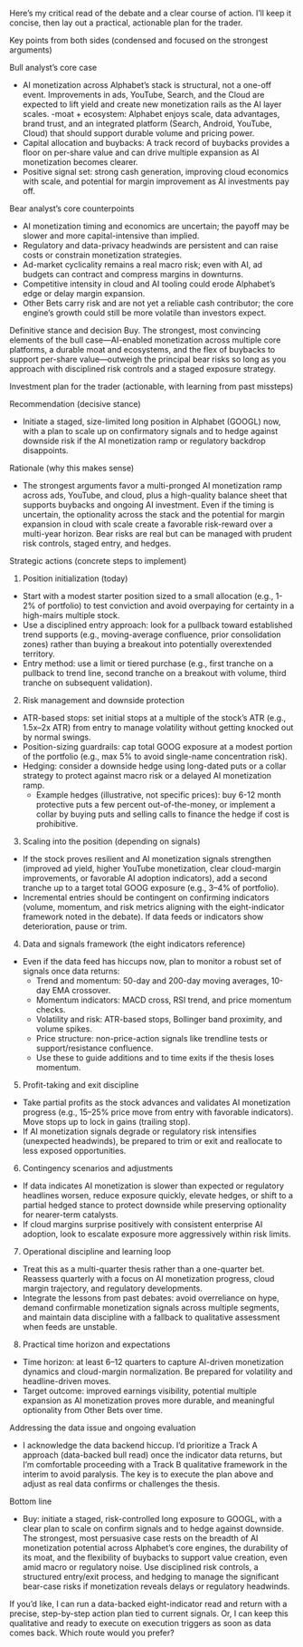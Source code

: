Here’s my critical read of the debate and a clear course of action. I’ll keep it concise, then lay out a practical, actionable plan for the trader.

Key points from both sides (condensed and focused on the strongest arguments)

Bull analyst’s core case
- AI monetization across Alphabet’s stack is structural, not a one-off event. Improvements in ads, YouTube, Search, and the Cloud are expected to lift yield and create new monetization rails as the AI layer scales.
-moat + ecosystem: Alphabet enjoys scale, data advantages, brand trust, and an integrated platform (Search, Android, YouTube, Cloud) that should support durable volume and pricing power.
- Capital allocation and buybacks: A track record of buybacks provides a floor on per-share value and can drive multiple expansion as AI monetization becomes clearer.
- Positive signal set: strong cash generation, improving cloud economics with scale, and potential for margin improvement as AI investments pay off.

Bear analyst’s core counterpoints
- AI monetization timing and economics are uncertain; the payoff may be slower and more capital-intensive than implied.
- Regulatory and data-privacy headwinds are persistent and can raise costs or constrain monetization strategies.
- Ad-market cyclicality remains a real macro risk; even with AI, ad budgets can contract and compress margins in downturns.
- Competitive intensity in cloud and AI tooling could erode Alphabet’s edge or delay margin expansion.
- Other Bets carry risk and are not yet a reliable cash contributor; the core engine’s growth could still be more volatile than investors expect.

Definitive stance and decision
Buy. The strongest, most convincing elements of the bull case—AI-enabled monetization across multiple core platforms, a durable moat and ecosystems, and the flex of buybacks to support per-share value—outweigh the principal bear risks so long as you approach with disciplined risk controls and a staged exposure strategy.

Investment plan for the trader (actionable, with learning from past missteps)

Recommendation (decisive stance)
- Initiate a staged, size-limited long position in Alphabet (GOOGL) now, with a plan to scale up on confirmatory signals and to hedge against downside risk if the AI monetization ramp or regulatory backdrop disappoints.

Rationale (why this makes sense)
- The strongest arguments favor a multi-pronged AI monetization ramp across ads, YouTube, and cloud, plus a high-quality balance sheet that supports buybacks and ongoing AI investment. Even if the timing is uncertain, the optionality across the stack and the potential for margin expansion in cloud with scale create a favorable risk-reward over a multi-year horizon. Bear risks are real but can be managed with prudent risk controls, staged entry, and hedges.

Strategic actions (concrete steps to implement)
1) Position initialization (today)
- Start with a modest starter position sized to a small allocation (e.g., 1-2% of portfolio) to test conviction and avoid overpaying for certainty in a high-mairs multiple stock.
- Use a disciplined entry approach: look for a pullback toward established trend supports (e.g., moving-average confluence, prior consolidation zones) rather than buying a breakout into potentially overextended territory.
- Entry method: use a limit or tiered purchase (e.g., first tranche on a pullback to trend line, second tranche on a breakout with volume, third tranche on subsequent validation).

2) Risk management and downside protection
- ATR-based stops: set initial stops at a multiple of the stock’s ATR (e.g., 1.5x–2x ATR) from entry to manage volatility without getting knocked out by normal swings.
- Position-sizing guardrails: cap total GOOG exposure at a modest portion of the portfolio (e.g., max 5% to avoid single-name concentration risk).
- Hedging: consider a downside hedge using long-dated puts or a collar strategy to protect against macro risk or a delayed AI monetization ramp.
  - Example hedges (illustrative, not specific prices): buy 6-12 month protective puts a few percent out-of-the-money, or implement a collar by buying puts and selling calls to finance the hedge if cost is prohibitive.

3) Scaling into the position (depending on signals)
- If the stock proves resilient and AI monetization signals strengthen (improved ad yield, higher YouTube monetization, clear cloud-margin improvements, or favorable AI adoption indicators), add a second tranche up to a target total GOOG exposure (e.g., 3–4% of portfolio).
- Incremental entries should be contingent on confirming indicators (volume, momentum, and risk metrics aligning with the eight-indicator framework noted in the debate). If data feeds or indicators show deterioration, pause or trim.

4) Data and signals framework (the eight indicators reference)
- Even if the data feed has hiccups now, plan to monitor a robust set of signals once data returns:
  - Trend and momentum: 50-day and 200-day moving averages, 10-day EMA crossover.
  - Momentum indicators: MACD cross, RSI trend, and price momentum checks.
  - Volatility and risk: ATR-based stops, Bollinger band proximity, and volume spikes.
  - Price structure: non-price-action signals like trendline tests or support/resistance confluence.
  - Use these to guide additions and to time exits if the thesis loses momentum.

5) Profit-taking and exit discipline
- Take partial profits as the stock advances and validates AI monetization progress (e.g., 15–25% price move from entry with favorable indicators). Move stops up to lock in gains (trailing stop).
- If AI monetization signals degrade or regulatory risk intensifies (unexpected headwinds), be prepared to trim or exit and reallocate to less exposed opportunities.

6) Contingency scenarios and adjustments
- If data indicates AI monetization is slower than expected or regulatory headlines worsen, reduce exposure quickly, elevate hedges, or shift to a partial hedged stance to protect downside while preserving optionality for nearer-term catalysts.
- If cloud margins surprise positively with consistent enterprise AI adoption, look to escalate exposure more aggressively within risk limits.

7) Operational discipline and learning loop
- Treat this as a multi-quarter thesis rather than a one-quarter bet. Reassess quarterly with a focus on AI monetization progress, cloud margin trajectory, and regulatory developments.
- Integrate the lessons from past debates: avoid overreliance on hype, demand confirmable monetization signals across multiple segments, and maintain data discipline with a fallback to qualitative assessment when feeds are unstable.

8) Practical time horizon and expectations
- Time horizon: at least 6–12 quarters to capture AI-driven monetization dynamics and cloud-margin normalization. Be prepared for volatility and headline-driven moves.
- Target outcome: improved earnings visibility, potential multiple expansion as AI monetization proves more durable, and meaningful optionality from Other Bets over time.

Addressing the data issue and ongoing evaluation
- I acknowledge the data backend hiccup. I’d prioritize a Track A approach (data-backed bull read) once the indicator data returns, but I’m comfortable proceeding with a Track B qualitative framework in the interim to avoid paralysis. The key is to execute the plan above and adjust as real data confirms or challenges the thesis.

Bottom line
- Buy: initiate a staged, risk-controlled long exposure to GOOGL, with a clear plan to scale on confirm signals and to hedge against downside. The strongest, most persuasive case rests on the breadth of AI monetization potential across Alphabet’s core engines, the durability of its moat, and the flexibility of buybacks to support value creation, even amid macro or regulatory noise. Use disciplined risk controls, a structured entry/exit process, and hedging to manage the significant bear-case risks if monetization reveals delays or regulatory headwinds.

If you’d like, I can run a data-backed eight-indicator read and return with a precise, step-by-step action plan tied to current signals. Or, I can keep this qualitative and ready to execute on execution triggers as soon as data comes back. Which route would you prefer?